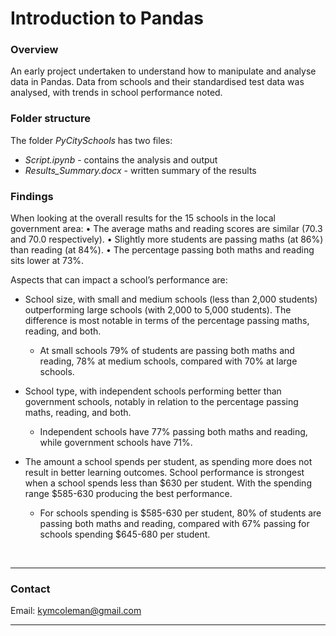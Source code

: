 # Introduction to Pandas

 ### **Overview**
An early project undertaken to understand how to manipulate and analyse data in Pandas. Data from schools and their standardised test data was analysed, with trends in school performance noted.

### **Folder structure**
The folder *PyCitySchools* has two files:
 - *Script.ipynb* - contains the analysis and output
 - *Results_Summary.docx* - written summary of the results

### **Findings**
When looking at the overall results for the 15 schools in the local government area:
•	The average maths and reading scores are similar (70.3 and 70.0 respectively).
•	Slightly more students are passing maths (at 86%) than reading (at 84%).
•	The percentage passing both maths and reading sits lower at 73%.

Aspects that can impact a school’s performance are:
 - School size, with small and medium schools (less than 2,000 students) outperforming large schools (with 2,000 to 5,000 students). The difference is most notable in terms of the percentage passing maths, reading, and both.
    - At small schools 79% of students are passing both maths and reading, 78% at medium schools, compared with 70% at large schools.

 - School type, with independent schools performing better than government schools, notably in relation to the percentage passing maths, reading, and both. 
    - Independent schools have 77% passing both maths and reading, while government schools have 71%.

 - The amount a school spends per student, as spending more does not result in better learning outcomes. School performance is strongest when a school spends less than $630 per student. With the spending range $585-630 producing the best performance.
    - For schools spending is $585-630 per student, 80% of students are passing both maths and reading, compared with 67% passing for schools spending $645-680 per student.


<br>

---

### **Contact**
Email: kymcoleman@gmail.com

---
